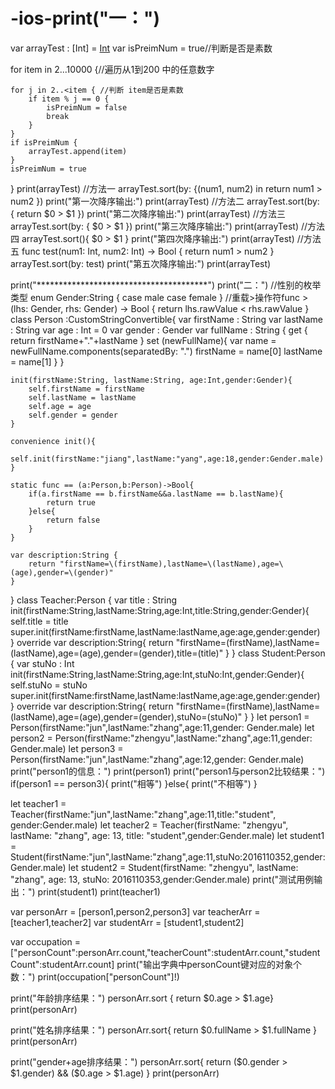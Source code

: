 # -ios-print("一：")
var arrayTest : [Int] = [Int]()
var isPreimNum = true//判断是否是素数

for item in 2...10000 {//遍历从1到200 中的任意数字
    
    for j in 2..<item { //判断 item是否是素数
        if item % j == 0 {
            isPreimNum = false
            break
        }
    }
    if isPreimNum {
        arrayTest.append(item)
    }
    isPreimNum = true
}
print(arrayTest)
//方法一
arrayTest.sort(by: {(num1, num2) in
    return num1 > num2
})
print("第一次降序输出:")
print(arrayTest)
//方法二
arrayTest.sort(by: {
    return $0 > $1
})
print("第二次降序输出:")
print(arrayTest)
//方法三
arrayTest.sort(by: {
    $0 > $1
})
print("第三次降序输出:")
print(arrayTest)
//方法四
arrayTest.sort(){
    $0 > $1
}
print("第四次降序输出:")
print(arrayTest)
//方法五
func test(num1: Int, num2: Int) -> Bool {
    return num1 > num2
}
arrayTest.sort(by: test)
print("第五次降序输出:")
print(arrayTest)

print("***************************************")
print("二：")
//性别的枚举类型
enum Gender:String {
    case male
    case female
}
//重载>操作符func >(lhs: Gender, rhs: Gender) -> Bool {
    return lhs.rawValue < rhs.rawValue
}
class Person :CustomStringConvertible{
    var firstName : String
    var lastName : String
    var age : Int = 0
    var gender : Gender
    var fullName : String {
        get {
            return firstName+"."+lastName         }
        set (newFullName){
            var name = newFullName.components(separatedBy: ".")
            firstName = name[0]
            lastName = name[1]
        }
    }
  
    init(firstName:String, lastName:String, age:Int,gender:Gender){
        self.firstName = firstName
        self.lastName = lastName
        self.age = age
        self.gender = gender
    }
  
    convenience init(){
        self.init(firstName:"jiang",lastName:"yang",age:18,gender:Gender.male)
    }
    
    static func == (a:Person,b:Person)->Bool{
        if(a.firstName == b.firstName&&a.lastName == b.lastName){
            return true
        }else{
            return false
        }
    }
   
    var description:String {
        return "firstName=\(firstName),lastName=\(lastName),age=\(age),gender=\(gender)" 
    }
}
class Teacher:Person {
    var title : String
    init(firstName:String,lastName:String,age:Int,title:String,gender:Gender){
        self.title = title
        super.init(firstName:firstName,lastName:lastName,age:age,gender:gender)
    }
        override var description:String{
        return "firstName=\(firstName),lastName=\(lastName),age=\(age),gender=\(gender),title=\(title)"
    }
}
class Student:Person {
    var stuNo : Int
    init(firstName:String,lastName:String,age:Int,stuNo:Int,gender:Gender){
        self.stuNo = stuNo
        super.init(firstName:firstName,lastName:lastName,age:age,gender:gender)
    }
    override var description:String{
        return "firstName=\(firstName),lastName=\(lastName),age=\(age),gender=\(gender),stuNo=\(stuNo)"
    }
}
let person1 = Person(firstName:"jun",lastName:"zhang",age:11,gender: Gender.male)
let person2 = Person(firstName:"zhengyu",lastName:"zhang",age:11,gender: Gender.male)
let person3 = Person(firstName:"jun",lastName:"zhang",age:12,gender: Gender.male)
print("person1的信息：")
print(person1)
print("person1与person2比较结果：")
if(person1 == person3){
    print("相等")
}else{
    print("不相等")
}

let teacher1 = Teacher(firstName:"jun",lastName:"zhang",age:11,title:"student", gender:Gender.male)
let teacher2 = Teacher(firstName: "zhengyu", lastName: "zhang", age: 13, title: "student",gender:Gender.male)
let student1 = Student(firstName:"jun",lastName:"zhang",age:11,stuNo:2016110352,gender:Gender.male)
let student2 = Student(firstName: "zhengyu", lastName: "zhang", age: 13, stuNo: 2016110353,gender:Gender.male)
print("测试用例输出：")
print(student1)
print(teacher1)

var personArr = [person1,person2,person3]
var teacherArr = [teacher1,teacher2]
var studentArr = [student1,student2]

var occupation = ["personCount":personArr.count,"teacherCount":studentArr.count,"studentCount":studentArr.count]
print("输出字典中personCount键对应的对象个数：")
print(occupation["personCount"]!)

print("年龄排序结果：")
personArr.sort { return $0.age > $1.age}
print(personArr)

print("姓名排序结果：")
personArr.sort{ return $0.fullName > $1.fullName }
print(personArr)

print("gender+age排序结果：")
personArr.sort{ return ($0.gender > $1.gender) && ($0.age > $1.age) }
print(personArr)
